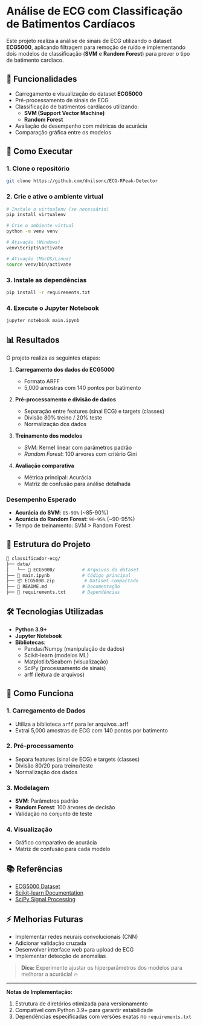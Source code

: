 # Análise de ECG com Classificação de Batimentos Cardíacos

Este projeto realiza a análise de sinais de ECG utilizando o dataset **ECG5000**, aplicando filtragem para remoção de ruído e implementando dois modelos de classificação (**SVM** e **Random Forest**) para prever o tipo de batimento cardíaco.

## 📌 Funcionalidades
- Carregamento e visualização do dataset **ECG5000**
- Pré-processamento de sinais de ECG
- Classificação de batimentos cardíacos utilizando:
  - **SVM (Support Vector Machine)**
  - **Random Forest**
- Avaliação de desempenho com métricas de acurácia
- Comparação gráfica entre os modelos

## 🚀 Como Executar

### 1. Clone o repositório
```bash
git clone https://github.com/dnilsonc/ECG-RPeak-Detector
```

### 2. Crie e ative o ambiente virtual
```bash
# Instale o virtualenv (se necessário)
pip install virtualenv

# Crie o ambiente virtual
python -m venv venv

# Ativação (Windows)
venv\Scripts\activate

# Ativação (MacOS/Linux)
source venv/bin/activate
```

### 3. Instale as dependências
```bash
pip install -r requirements.txt
```

### 4. Execute o Jupyter Notebook
```bash
jupyter notebook main.ipynb
```

## 📊 Resultados  
O projeto realiza as seguintes etapas:  

1. **Carregamento dos dados do ECG5000**  
   - Formato ARFF  
   - 5,000 amostras com 140 pontos por batimento  

2. **Pré-processamento e divisão de dados**  
   - Separação entre features (sinal ECG) e targets (classes)  
   - Divisão 80% treino / 20% teste  
   - Normalização dos dados  

3. **Treinamento dos modelos**  
   - *SVM*: Kernel linear com parâmetros padrão  
   - *Random Forest*: 100 árvores com critério Gini  

4. **Avaliação comparativa**  
   - Métrica principal: Acurácia  
   - Matriz de confusão para análise detalhada  

### Desempenho Esperado  
- **Acurácia do SVM**: `85-90%` (~85-90%)  
- **Acurácia do Random Forest**: `90-95%` (~90-95%)  
- Tempo de treinamento: SVM > Random Forest  

## 📁 Estrutura do Projeto

```bash
📂 classificador-ecg/
├── data/
│   └── 📁 ECG5000/          # Arquivos do dataset
├── 📄 main.ipynb            # Código principal
├── 📦 ECG5000.zip           # Dataset compactado
├── 📄 README.md             # Documentação
├── 📄 requirements.txt      # Dependências
```


## 🛠️ Tecnologias Utilizadas
- **Python 3.9+**
- **Jupyter Notebook**
- **Bibliotecas**:
  - Pandas/Numpy (manipulação de dados)
  - Scikit-learn (modelos ML)
  - Matplotlib/Seaborn (visualização)
  - SciPy (processamento de sinais)
  - arff (leitura de arquivos)

## 🧩 Como Funciona
### 1. Carregamento de Dados
- Utiliza a biblioteca `arff` para ler arquivos .arff
- Extrai 5,000 amostras de ECG com 140 pontos por batimento

### 2. Pré-processamento
- Separa features (sinal de ECG) e targets (classes)
- Divisão 80/20 para treino/teste
- Normalização dos dados

### 3. Modelagem
- **SVM**: Parâmetros padrão
- **Random Forest**: 100 árvores de decisão
- Validação no conjunto de teste

### 4. Visualização
- Gráfico comparativo de acurácia
- Matriz de confusão para cada modelo

## 📚 Referências
- [ECG5000 Dataset](https://timeseriesclassification.com/description.php?Dataset=ECG5000)
- [Scikit-learn Documentation](https://scikit-learn.org/stable/)
- [SciPy Signal Processing](https://docs.scipy.org/doc/scipy/tutorial/signal.html)

## ⚡ Melhorias Futuras
- Implementar redes neurais convolucionais (CNN)
- Adicionar validação cruzada
- Desenvolver interface web para upload de ECG
- Implementar detecção de anomalias

> **Dica:** Experimente ajustar os hiperparâmetros dos modelos para melhorar a acurácia! 🔥

---

**Notas de Implementação:**  
1. Estrutura de diretórios otimizada para versionamento
2. Compatível com Python 3.9+ para garantir estabilidade
3. Dependências especificadas com versões exatas no `requirements.txt`
